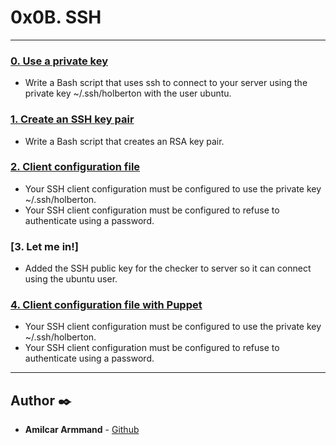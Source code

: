 # 0x0B. SSH

---

### [0. Use a private key](./0-use_a_private_key)
* Write a Bash script that uses ssh to connect to your server using the private key ~/.ssh/holberton with the user ubuntu.


### [1. Create an SSH key pair](./1-create_ssh_key_pair)
* Write a Bash script that creates an RSA key pair.


### [2. Client configuration file](./2-ssh_config)
* Your SSH client configuration must be configured to use the private key ~/.ssh/holberton.
* Your SSH client configuration must be configured to refuse to authenticate using a password.


### [3. Let me in!]
* Added the SSH public key for the checker to server so it can connect using the ubuntu user.


### [4. Client configuration file with Puppet](./100-puppet_ssh_config.pp)
* Your SSH client configuration must be configured to use the private key ~/.ssh/holberton.
* Your SSH client configuration must be configured to refuse to authenticate using a password.

---

## Author :black_nib:
* **Amilcar Armmand** - [Github](https://github.com/AmilcarArmmand)
